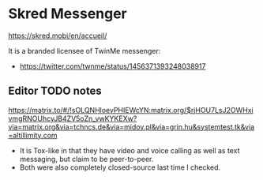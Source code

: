 # Skred Messenger

https://skred.mobi/en/accueil/

It is a branded licensee of TwinMe messenger:

* https://twitter.com/twnme/status/1456371393248038917

## Editor TODO notes

https://matrix.to/#/!sOLQNHloevPHIEWcYN:matrix.org/$rjHOU7LsJ2OWHxivmgRNOUhcyJB4ZV5oZn_vwKYKEXw?via=matrix.org&via=tchncs.de&via=midov.pl&via=grin.hu&systemtest.tk&via=altillimity.com

* It is Tox-like in that they have video and voice calling as well as text messaging, but claim to be peer-to-peer.
* Both were also completely closed-source last time I checked.
